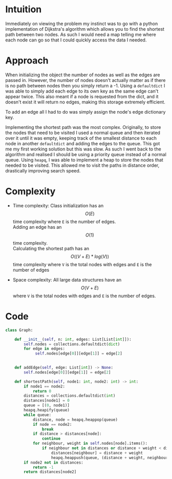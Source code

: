# Intuition
Immediately on viewing the problem my instinct was to go with a python implementation of Dijkstra's algorithm which allows you to find the shortest path between two nodes. As such I would need a map telling me where each node can go so that I could quickly access the data I needed.

# Approach
When initializing the object the number of nodes as well as the edges are passed in. However, the number of nodes doesn't actually matter as if there is no path between nodes then you simply return a -1. Using a `defaultdict` I was able to simply add each edge to its own key as the same edge can't appear twice. This also meant if a node is requested from the dict, and it doesn't exist it will return no edges, making this storage extremely efficient.

To add an edge all I had to do was simply assign the node's edge dictionary key. 

Implementing the shortest path was the most complex.
Originally, to store the nodes that need to be visited I used a normal queue and then iterated over it until it was empty, keeping track of the smallest distance to each node in another `defaultdict` and adding the edges to the queue.
This got me my first working solution but this was slow. As such I went back to the algorithm and realised I should be using a priority queue instead of a normal queue.
Using `heapq`, I was able to implement a heap to store the nodes that needed to be visited.
This allowed me to visit the paths in distance order, drastically improving search speed.

# Complexity
- Time complexity:
Class initialization has an $$O(E)$$ time complexity where `E` is the number of edges.<br>Adding an edge has an $$O(1)$$ time complexity.<br>Calculating the shortest path has an $$O((V + E) * log(V))$$ time complexity where `V` is the total nodes with edges and `E` is the number of edges

- Space complexity:
All large data structures have an $$O(V + E)$$ where `V` is the total nodes with edges and `E` is the number of edges.

# Code
```py
class Graph:

    def __init__(self, n: int, edges: List[List[int]]):
        self.nodes = collections.defaultdict(dict)
        for edge in edges:
             self.nodes[edge[0]][edge[1]] = edge[2]
        

    def addEdge(self, edge: List[int]) -> None:
        self.nodes[edge[0]][edge[1]] = edge[2]

    def shortestPath(self, node1: int, node2: int) -> int:
        if node1 == node2:
            return 0
        distances = collections.defaultdict(int)
        distances[node1] = 0
        queue = [(0, node1)]
        heapq.heapify(queue)
        while queue:
            distance, node = heapq.heappop(queue)
            if node == node2:
                break
            if distance > distances[node]:
                continue
            for neighbour, weight in self.nodes[node].items():
                if neighbour not in distances or distance + weight < distances[neighbour]:
                    distances[neighbour] = distance + weight
                    heapq.heappush(queue, (distance + weight, neighbour))
        if node2 not in distances:
            return -1
        return distances[node2]
```
